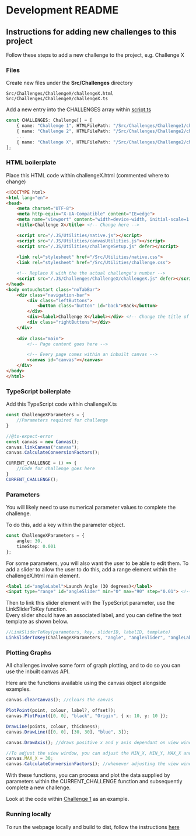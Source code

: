 # Development README

## Instructions for adding new challenges to this project

Follow these steps to add a new challenge to the project, e.g. Challenge X

### Files

Create new files under the **Src/Challenges** directory
```
Src/Challenges/ChallengeX/challengeX.html
Src/Challenges/ChallengeX/challengeX.ts
```

Add a new entry into the CHALLENGES array within [script.ts](Src/script.ts)
```typescript
const CHALLENGES: Challenge[] = [
    { name: "Challenge 1", HTMLFilePath: "/Src/Challenges/Challenge1/challenge1.html" },
    { name: "Challenge 2", HTMLFilePath: "/Src/Challenges/Challenge2/challenge2.html" },
    ...
    { name: "Challenge X", HTMLFilePath: "/Src/Challenges/Challenge2/challengeX.html" }
];
```

### HTML boilerplate

Place this HTML code within challengeX.html (commented where to change)
``` html
<!DOCTYPE html>
<html lang="en">
<head>
    <meta charset="UTF-8">
    <meta http-equiv="X-UA-Compatible" content="IE=edge">
    <meta name="viewport" content="width=device-width, initial-scale=1.0">
    <title>Challenge X</title> <!-- Change here -->

    <script src="/.JS/Utilities/native.js"></script>
    <script src="/.JS/Utilities/canvasUtilities.js"></script>
    <script src="/.JS/Utilities/challengeSetup.js" defer></script>
    
    <link rel="stylesheet" href="/Src/Utilities/native.css">
    <link rel="stylesheet" href="/Src/Utilities/challenge.css">

    <!-- Replace X with the the actual challenge's number -->
    <script src="/.JS/Challenges/ChallengeX/challengeX.js" defer></script>
</head>
<body ontouchstart class="noTabBar">
    <div class="navigation-bar">
        <div class="leftButtons">
            <button class="button" id="back">Back</button>
        </div>
        <div><label>Challenge X</label></div> <!-- Change the title of the page -->
        <div class="rightButtons"></div>
    </div>
    
    <div class="main">
        <!-- Page content goes here -->

        <!-- Every page comes within an inbuilt canvas -->
        <canvas id="canvas"></canvas>
    </div>
</body>
</html>
```

### TypeScript boilerplate

Add this TypeScript code within challengeX.ts
```typescript
const ChallengeXParameters = {
    //Parameters required for challenge
}

//@ts-expect-error
const canvas = new Canvas();
canvas.linkCanvas("canvas");
canvas.CalculateConversionFactors();

CURRENT_CHALLENGE = () => {
    //Code for challenge goes here
}
CURRENT_CHALLENGE();
```

### Parameters

You will likely need to use numerical parameter values to complete the challenge.

To do this, add a key within the parameter object.
```typescript
const ChallengeXParameters = {
    angle: 30,
    timeStep: 0.001
};
```

For some parameters, you will also want the user to be able to edit them. To add a slider to allow the user to do this, add a range element within the challengeX.html main element.
```html
<label id="angleLabel">Launch Angle (30 degrees)</label>
<input type="range" id="angleSlider" min="0" max="90" step="0.01"> <!-- Remember to set the boundary conditions -->
```

Then to link this slider element with the TypeScript parameter, use the LinkSliderToKey function.\
Every slider should have an associated label, and you can define the text template as shown below.
```typescript
//LinkSliderToKey(parameters, key, sliderID, labelID, template)
LinkSliderToKey(ChallengeXParameters, "angle", "angleSlider", "angleLabel", "Launch Angle (X degrees)");
```

### Plotting Graphs

All challenges involve some form of graph plotting, and to do so you can use the inbuilt canvas API.
 
Here are the functions available using the canvas object alongside examples.
```typescript
canvas.clearCanvas(); //clears the canvas

PlotPoint(point, colour, label?, offset?);
canvas.PlotPoint([0, 0], "black", "Origin", { x: 10, y: 10 });

DrawLine(points, colour, thickness);
canvas.DrawLine([[0, 0], [30, 30], "blue", 3]);

canvas.DrawAxis(); //draws positive x and y axis dependant on view window

//To adjust the view window, you can adjust the MIN_X, MIN_Y, MAX_X and MAX_Y attributes of the canvas
canvas.MAX_X = 30;
canvas.CalculateConversionFactors(); //whenever adjusting the view window, you need to call this method to re-calculate the conversion factors used when displaying points
```

With these functions, you can process and plot the data supplied by parameters within the CURRENT_CHALLENGE function and subsequently complete a new challenge.

Look at the code within [Challenge 1](Src/Challenges/Challenge1) as an example.

### Running locally

To run the webpage locally and build to dist, follow the instructions [here](https://github.com/AryaaSk/Vanilla-Template)